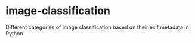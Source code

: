# image-classification
Different categories of image classification based on their exif metadata in Python
